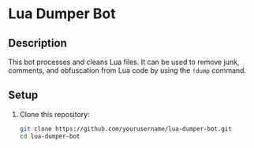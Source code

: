 # Lua Dumper Bot

## Description

This bot processes and cleans Lua files. It can be used to remove junk, comments, and obfuscation from Lua code by using the `!dump` command.

## Setup

1. Clone this repository:
   ```bash
   git clone https://github.com/yourusername/lua-dumper-bot.git
   cd lua-dumper-bot
